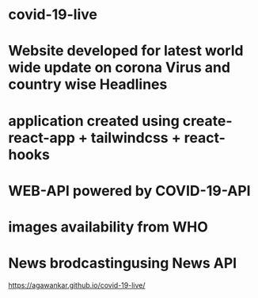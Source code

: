 # covid-19-live
# Website developed for latest world wide update on corona Virus and country wise Headlines
# application created using create-react-app + tailwindcss + react-hooks 
# WEB-API powered by COVID-19-API
# images availability from WHO
# News brodcastingusing News API

https://agawankar.github.io/covid-19-live/
